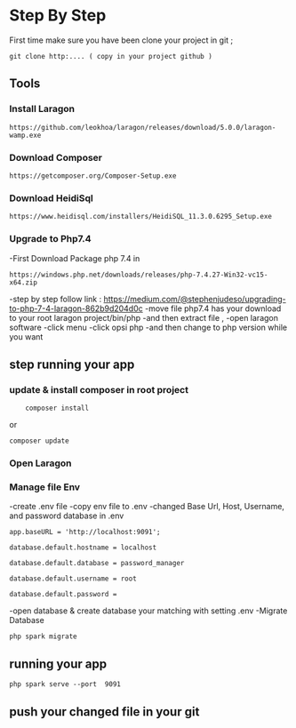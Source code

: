# Step By Step
First time make sure you have been clone your project in git ;
```
git clone http:.... ( copy in your project github )
```

## Tools


### Install Laragon
```
https://github.com/leokhoa/laragon/releases/download/5.0.0/laragon-wamp.exe
```


### Download Composer
```
https://getcomposer.org/Composer-Setup.exe
```


### Download HeidiSql
```
https://www.heidisql.com/installers/HeidiSQL_11.3.0.6295_Setup.exe
```



### Upgrade to Php7.4
-First Download Package php 7.4 in 
```
https://windows.php.net/downloads/releases/php-7.4.27-Win32-vc15-x64.zip
```

-step by step follow link : https://medium.com/@stephenjudeso/upgrading-to-php-7-4-laragon-862b9d204d0c
-move file php7.4 has your download to your root laragon project/bin/php
-and then extract file ,
-open laragon software 
-click menu
-click opsi php 
-and then change to php version while you want

## step running your app
### update & install composer in root project
```
    composer install
```

or

```
composer update
```

### Open Laragon


### Manage file Env
-create .env file
-copy env file to .env
-changed  Base Url, Host, Username, and password database in .env
```
app.baseURL = 'http://localhost:9091';

database.default.hostname = localhost

database.default.database = password_manager

database.default.username = root

database.default.password = 

```

-open database & create database your matching with setting .env
-Migrate Database
```
php spark migrate
```

## running your app
```
php spark serve --port  9091
```



## push your changed file in your git
